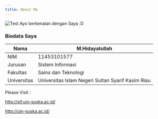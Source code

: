 ```yaml
---
title: About Me
---
```

<img src="/emerald/saya.png" alt="Test" title="Test" />
Ayo berkenalan dengan Saya :D

### Biodata Saya

Nama  | M.Hidayatullah
------------- | -------------
NIM  | 11453101577
Jurusan  | Sistem Informasi
Fakultas  | Sains dan Teknologi
Universitas  | Universitas Islam Negeri Sultan Syarif Kasim Riau


Please Visit :

http://sif.uin-suska.ac.id/

http://uin-suska.ac.id/
